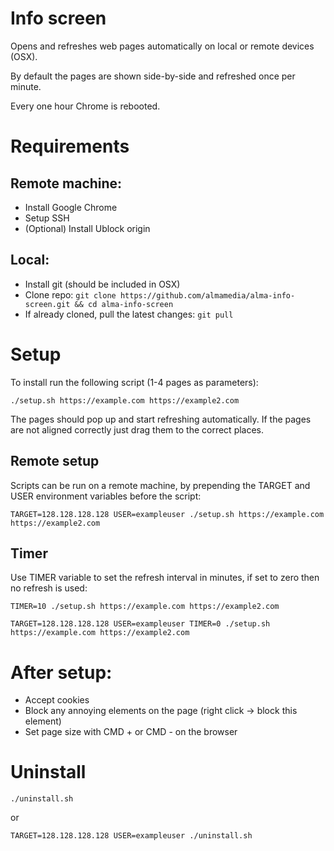 # Info screen
Opens and refreshes web pages automatically on local or remote devices (OSX).

By default the pages are shown side-by-side and refreshed once per minute.

Every one hour Chrome is rebooted.

# Requirements
## Remote machine:
* Install Google Chrome
* Setup SSH
* (Optional) Install Ublock origin

## Local:
* Install git (should be included in OSX)
* Clone repo: `git clone https://github.com/almamedia/alma-info-screen.git && cd alma-info-screen`
* If already cloned, pull the latest changes: `git pull`

# Setup
To install run the following script (1-4 pages as parameters):

`./setup.sh https://example.com https://example2.com`

The pages should pop up and start refreshing automatically.
If the pages are not aligned correctly just drag them to the correct places.

## Remote setup

Scripts can be run on a remote machine, by prepending the TARGET and USER environment variables before the script:

`TARGET=128.128.128.128 USER=exampleuser ./setup.sh https://example.com https://example2.com`


## Timer
Use TIMER variable to set the refresh interval in minutes, if set to zero then no refresh is used:

`TIMER=10 ./setup.sh https://example.com https://example2.com`

`TARGET=128.128.128.128 USER=exampleuser TIMER=0 ./setup.sh https://example.com https://example2.com`

# After setup:
* Accept cookies
* Block any annoying elements on the page (right click -> block this element)
* Set page size with CMD + or CMD - on the browser

# Uninstall

`./uninstall.sh`

or

`TARGET=128.128.128.128 USER=exampleuser ./uninstall.sh`
